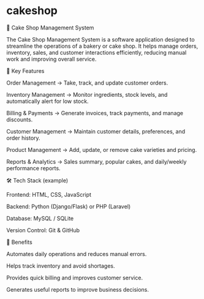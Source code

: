 # cakeshop
📌 Cake Shop Management System

The Cake Shop Management System is a software application designed to streamline the operations of a bakery or cake shop. It helps manage orders, inventory, sales, and customer interactions efficiently, reducing manual work and improving overall service.

🎯 Key Features

Order Management → Take, track, and update customer orders.

Inventory Management → Monitor ingredients, stock levels, and automatically alert for low stock.

Billing & Payments → Generate invoices, track payments, and manage discounts.

Customer Management → Maintain customer details, preferences, and order history.

Product Management → Add, update, or remove cake varieties and pricing.

Reports & Analytics → Sales summary, popular cakes, and daily/weekly performance reports.

🛠️ Tech Stack (example)

Frontend: HTML, CSS, JavaScript

Backend: Python (Django/Flask) or PHP (Laravel)

Database: MySQL / SQLite

Version Control: Git & GitHub

🚀 Benefits

Automates daily operations and reduces manual errors.

Helps track inventory and avoid shortages.

Provides quick billing and improves customer service.

Generates useful reports to improve business decisions.
